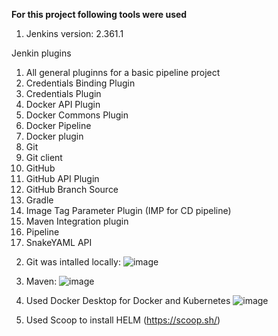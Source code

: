 **For this project following tools were used**
1) Jenkins version: 2.361.1

Jenkin plugins
1. All general pluginns for a basic pipeline project
2. Credentials Binding Plugin
3. Credentials Plugin
4. Docker API Plugin
5. Docker Commons Plugin
6. Docker Pipeline
7. Docker plugin
8. Git
9. Git client
10. GitHub
11. GitHub API Plugin
12. GitHub Branch Source
13. Gradle
14. Image Tag Parameter Plugin (IMP for CD pipeline)
15. Maven Integration plugin
16. Pipeline
17. SnakeYAML API



2) Git was intalled locally:
![image](https://user-images.githubusercontent.com/82196453/215253276-4896ccd0-d144-46ce-b36b-03c2372ff525.png)


3) Maven:
![image](https://user-images.githubusercontent.com/82196453/215253260-d3aa374e-2961-4fe3-b822-173b63441e08.png)


4) Used Docker Desktop for Docker and Kubernetes
![image](https://user-images.githubusercontent.com/82196453/215253213-e38ee18f-c07f-482d-b4c3-42ab9b87a8ea.png)


5) Used Scoop to install HELM
(https://scoop.sh/) 

